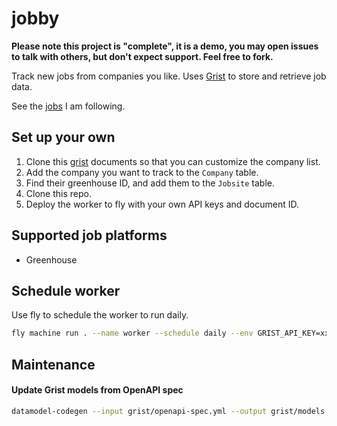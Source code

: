 # jobby

**Please note this project is "complete", it is a demo, you may open issues to talk with others, but don't expect support. Feel free to fork.**

Track new jobs from companies you like. Uses [Grist](https://www.getgrist.com/) to store and retrieve job data.

See the [jobs](https://docs.getgrist.com/n9izTh6BMmma/Jobby/p/4) I am following. 

## Set up your own

1. Clone this [grist](https://docs.getgrist.com/n9izTh6BMmma/Jobby/p/4) documents so that you can customize the company list.
2. Add the company you want to track to the `Company` table. 
3. Find their greenhouse ID, and add them to the `Jobsite` table.
4. Clone this repo.
5. Deploy the worker to fly with your own API keys and document ID.

## Supported job platforms

- Greenhouse

## Schedule worker

Use fly to schedule the worker to run daily.

```bash
fly machine run . --name worker --schedule daily --env GRIST_API_KEY=xxxxx --env GRIST_DOC_ID=xxxxx
```

## Maintenance

#### Update Grist models from OpenAPI spec

```bash
datamodel-codegen --input grist/openapi-spec.yml --output grist/models.py --output-model-type=pydantic_v2.BaseModel --use-annotated
```

